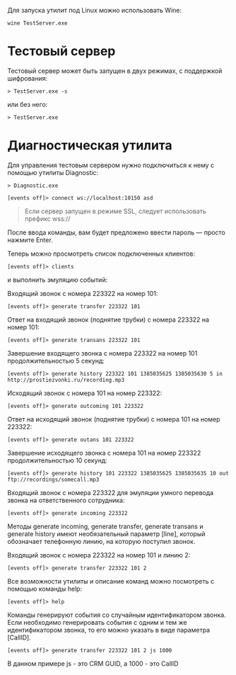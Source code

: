 Для запуска утилит под Linux можно использовать Wine:

	wine TestServer.exe

Тестовый сервер
===============

Тестовый сервер может быть запущен в двух режимах, с поддержкой шифрования:

	> TestServer.exe -s

или без него:

	> TestServer.exe

Диагностическая утилита
=======================

Для управления тестовым сервером нужно подключиться к нему с помощью утилиты Diagnostic:

	> Diagnostic.exe

	[events off]> connect ws://localhost:10150 asd

> Если сервер запущен в режиме SSL, следует использовать префикс wss://
	
После ввода команды, вам будет предложено ввести пароль — просто нажмите Enter.

Теперь можно просмотреть список подключенных клиентов:

	[events off]> clients

и выполнить эмуляцию событий:

Входящий звонок с номера 223322 на номер 101:

	[events off]> generate transfer 223322 101

Ответ на входящий звонок (поднятие трубки) с номера 223322 на номер 101:

	[events off]> generate transans 223322 101
	
Завершение входящего звонка с номера 223322 на номер 101 продолжительностью 5 секунд:

	[events off]> generate history 223322 101 1385035625 1385035630 5 in http://prostiezvonki.ru/recording.mp3

Исходящий звонок с номера 101 на номер 223322:

	[events off]> generate outcoming 101 223322

Ответ на исходящий звонок (поднятие трубки) с номера 101 на номер 223322:

	[events off]> generate outans 101 223322
	
Завершение исходящего звонка с номера 101 на номер 223322 продолжительностью 10 секунд:

	[events off]> generate history 101 223322 1385035625 1385035635 10 out ftp://recordings/somecall.mp3

Входящий звонок с номера 223322 для эмуляции умного перевода звонка на ответственного сотрудника:

	[events off]> generate incoming 223322
	
Методы generate incoming, generate transfer, generate transans и generate history имеют 
необязательный параметр [line], который обозначает телефонную линию, на которую поступил звонок.

Входящий звонок с номера 223322 на номер 101 и линию 2:

	[events off]> generate transfer 223322 101 2

Все возможности утилиты и описание команд можно посмотреть с помощью команды help:

	[events off]> help
	
Команды генерируют события со случайным идентификатором звонка. Если необходимо генерировать события с одним и тем же идентификатором звонка, то его можно указать в виде параметра [CallID].

	[events off]> generate transfer 223322 101 2 js 1000

В данном примере js - это CRM GUID, а 1000 - это CallID
